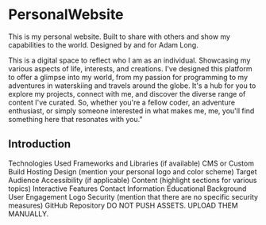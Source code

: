 # PersonalWebsite
This is my personal website. Built to share with others and show my capabilities to the world. Designed by and for Adam Long.

This is a digital space to reflect who I am as an individual. Showcasing my various aspects of life, interests, and creations. I've designed this platform to offer a glimpse into my world, from my passion for programming to my adventures in waterskiing and travels around the globe. It's a hub for you to explore my projects, connect with me, and discover the diverse range of content I've curated. So, whether you're a fellow coder, an adventure enthusiast, or simply someone interested in what makes me, me, you'll find something here that resonates with you."
## Introduction


Technologies Used
Frameworks and Libraries (if available)
CMS or Custom Build
Hosting
Design (mention your personal logo and color scheme)
Target Audience
Accessibility (if applicable)
Content (highlight sections for various topics)
Interactive Features
Contact Information
Educational Background
User Engagement
Logo
Security (mention that there are no specific security measures)
GitHub Repository
DO NOT PUSH ASSETS. UPLOAD THEM MANUALLY.

